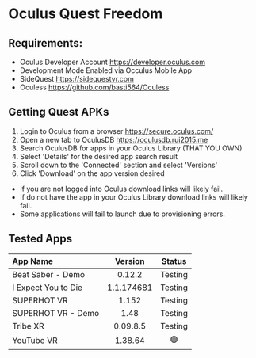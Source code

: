 # Oculus Quest Freedom

## Requirements: 
* Oculus Developer Account https://developer.oculus.com
* Development Mode Enabled via Occulus Mobile App
* SideQuest https://sidequestvr.com
* Oculess https://github.com/basti564/Oculess


## Getting Quest APKs
1. Login to Oculus from a browser https://secure.oculus.com/
2. Open a new tab to OculusDB https://oculusdb.rui2015.me
3. Search OculusDB for apps in your Oculus Library (THAT YOU OWN)
4. Select 'Details' for the desired app search result
5. Scroll down to the 'Connected' section and select 'Versions'
6. Click 'Download' on the app version desired


* If you are not logged into Oculus download links will likely fail.
* If do not have the app in your Oculus Library download links will likely fail.
* Some applications will fail to launch due to provisioning errors.


## Tested Apps

App Name | Version | Status
:---|:---:|:---:
Beat Saber - Demo | 0.12.2 | Testing
I Expect You to Die | 1.1.174681 | Testing
SUPERHOT VR | 1.152 | Testing
SUPERHOT VR - Demo | 1.48 | Testing
Tribe XR | 0.09.8.5 | Testing
YouTube VR | 1.38.64 | :green_circle:



<!---
emil-muzz/emil-muzz is a ✨ special ✨ repository because its `README.md` (this file) appears on your GitHub profile.
You can click the Preview link to take a look at your changes.
--->
